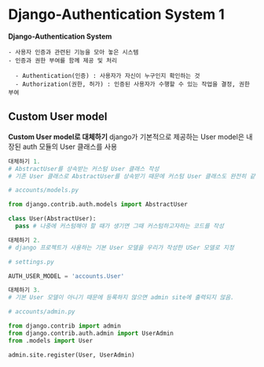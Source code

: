 # Django-Authentication System 1

**Django-Authentication System**

    - 사용자 인증과 관련된 기능을 모아 놓은 시스템
    - 인증과 권한 부여를 함께 제공 및 처리

      - Authentication(인증) : 사용자가 자신이 누구인지 확인하는 것
      - Authorization(권한, 허가) : 인증된 사용자가 수행할 수 있는 작업을 결정, 권한 부여

## Custom User model

**Custom User model로 대체하기**
    django가 기본적으로 제공하는 User model은 내장된 auth 모듈의 User 클래스를 사용

```python
대체하기 1.
# AbstractUser를 상속받는 커스텀 User 클래스 작성
# 기존 User 클래스로 AbstractUser를 상속받기 때문에 커스텀 User 클래스도 완전히 같은 모습을 가지게 됨

# accounts/models.py

from django.contrib.auth.models import AbstractUser

class User(AbstractUser):
  pass # 나중에 커스텀해야 할 때가 생기면 그때 커스텀하고자하는 코드를 작성

대체하기 2.
# django 프로젝트가 사용하는 기본 User 모델을 우리가 작성한 USer 모델로 지정

# settings.py

AUTH_USER_MODEL = 'accounts.User'

대체하기 3.
# 기본 User 모델이 아니기 때문에 등록하지 않으면 admin site에 출력되지 않음.

# accounts/admin.py

from django.contrib import admin
from django.contrib.auth.admin import UserAdmin
from .models import User

admin.site.register(User, UserAdmin)
```
